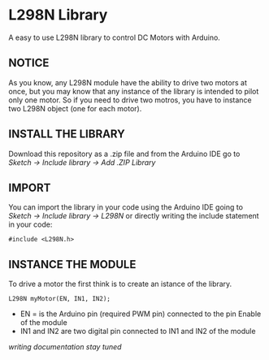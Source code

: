 # L298N Library
A easy to use L298N library to control DC Motors with Arduino.

## NOTICE
As you know, any L298N module have the ability to drive two motors at once, but you may know that any instance of the library is intended to pilot only one motor. So if you need to drive two motros, you have to instance two L298N object (one for each motor).

## INSTALL THE LIBRARY
Download this repository as a .zip file and from the Arduino IDE go to *Sketch -> Include library -> Add .ZIP Library*

## IMPORT
You can import the library in your code using the Arduino IDE going to *Sketch -> Include library -> L298N*
or directly writing the include statement in your code:

```
#include <L298N.h>
```
## INSTANCE THE MODULE
To drive a motor the first think is to create an istance of the library.
```
L298N myMotor(EN, IN1, IN2);
```
* EN = is the Arduino pin (required PWM pin) connected to the pin Enable of the module
* IN1 and IN2 are two digital pin connected to IN1 and IN2 of the module

*writing documentation stay tuned*